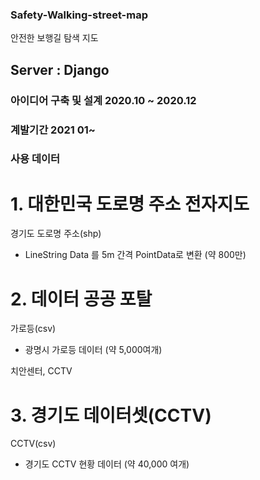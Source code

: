 ### Safety-Walking-street-map
안전한 보행길 탐색 지도

## Server : Django
### 아이디어 구축 및 설계 2020.10 ~ 2020.12

### 계발기간 2021 01~ 

### 사용 데이터

# 1. 대한민국 도로명 주소 전자지도
경기도 도로명 주소(shp)
- LineString Data 를 5m 간격 PointData로 변환 (약 800만)

# 2. 데이터 공공 포탈
가로등(csv)
- 광명시 가로등 데이터 (약 5,000여개)

치안센터, CCTV

# 3. 경기도 데이터셋(CCTV)
CCTV(csv)
- 경기도 CCTV 현황 데이터 (약 40,000 여개)

